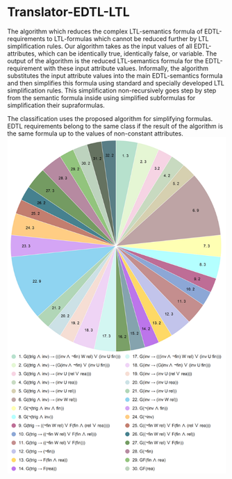 # Translator-EDTL-LTL

The algorithm which reduces the complex LTL-semantics formula of EDTL-requirements to LTL-formulas which cannot be reduced further by LTL simplification rules. Our algorithm takes as the input values of all EDTL-attributes, which can be identically true, identically false, or variable. The output of the algorithm is the reduced LTL-semantics formula for the EDTL-requirement with these input attribute values. Informally, the algorithm substitutes the input attribute values into the main EDTL-semantics formula and then simplifies this formula using standard and specially developed LTL simplification rules. This simplification non-recursively goes step by step from the semantic formula inside using simplified subformulas for simplification their supraformulas.

The classification uses the proposed algorithm for simplifying formulas. EDTL requirements belong to the same class if the result of the algorithm is the same formula up to the values of non-constant attributes.
![Classification](Classification.png)
